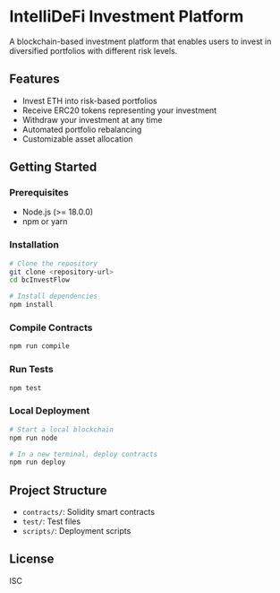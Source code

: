 # IntelliDeFi Investment Platform

A blockchain-based investment platform that enables users to invest in diversified portfolios with different risk levels.

## Features

- Invest ETH into risk-based portfolios
- Receive ERC20 tokens representing your investment
- Withdraw your investment at any time
- Automated portfolio rebalancing
- Customizable asset allocation

## Getting Started

### Prerequisites

- Node.js (>= 18.0.0)
- npm or yarn

### Installation

```bash
# Clone the repository
git clone <repository-url>
cd bcInvestFlow

# Install dependencies
npm install
```

### Compile Contracts

```bash
npm run compile
```

### Run Tests

```bash
npm test
```

### Local Deployment

```bash
# Start a local blockchain
npm run node

# In a new terminal, deploy contracts
npm run deploy
```

## Project Structure

- `contracts/`: Solidity smart contracts
- `test/`: Test files
- `scripts/`: Deployment scripts

## License

ISC
